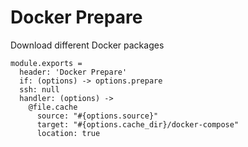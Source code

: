 # Docker Prepare

Download different Docker packages

    module.exports =
      header: 'Docker Prepare'
      if: (options) -> options.prepare
      ssh: null
      handler: (options) ->
        @file.cache
          source: "#{options.source}"
          target: "#{options.cache_dir}/docker-compose"
          location: true

